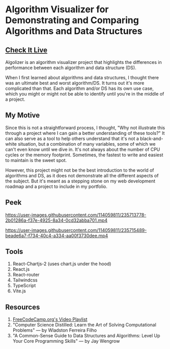 # Algorithm Visualizer for Demonstrating and Comparing Algorithms and Data Structures

## <a href="https://algolizer.anasouardini.online" target="_blank">Check It Live</a>

Algolizer is an algorithm visualizer project that highlights the differences in performance between each algorithm and data structure (DS).

When I first learned about algorithms and data structures, I thought there was an ultimate best and worst algorithm/DS. It turns out it's more complicated than that. Each algorithm and/or DS has its own use case, which you might or might not be able to identify until you're in the middle of a project.

## My Motive

Since this is not a straightforward process, I thought, "Why not illustrate this through a project where I can gain a better understanding of these tools?" It can also serve as a tool to help others understand that it's not a black-and-white situation, but a combination of many variables, some of which we can't even know until we dive in. It's not always about the number of CPU cycles or the memory footprint. Sometimes, the fastest to write and easiest to maintain is the sweet spot.

However, this project might not be the best introduction to the world of algorithms and DS, as it does not demonstrate all the different aspects of the subject. But it's meant as a stepping stone on my web development roadmap and a project to include in my portfolio.

## Peek
https://user-images.githubusercontent.com/114059811/235713778-2b01286a-f37e-4925-8a34-0cd32abba701.mp4


https://user-images.githubusercontent.com/114059811/235715489-beade6a7-f734-40c4-a334-aa00f3730dee.mp4


## Tools

1. React-Chartjs-2 (uses chart.js under the hood)
2. React.js
3. React-router
4. Tailwindcss
5. TypeScript
6. Vite.js

## Resources
1. [FreeCodeCamp.org's Video Playlist](https://www.youtube.com/watch?v=Gj5qBheGOEo&list=PLWKjhJtqVAbkso-IbgiiP48n-O-JQA9PJ)
2. "Computer Science Distilled: Learn the Art of Solving Computational Problems" — by Wladston Ferreira Filho
3. "A Common-Sense Guide to Data Structures and Algorithms: Level Up Your Core Programming Skills" — by  Jay Wengrow
